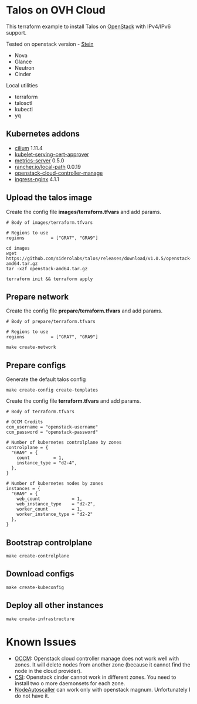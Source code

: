 # Talos on OVH Cloud

This terraform example to install Talos on [OpenStack](https://www.ovhcloud.com/en-ie/) with IPv4/IPv6 support.

Tested on openstack version - [Stein](https://docs.openstack.org/stein/index.html)
* Nova
* Glance
* Neutron
* Cinder

Local utilities

* terraform
* talosctl
* kubectl
* yq

## Kubernetes addons

* [cilium](https://github.com/cilium/cilium) 1.11.4
* [kubelet-serving-cert-approver](https://github.com/alex1989hu/kubelet-serving-cert-approver)
* [metrics-server](https://github.com/kubernetes-sigs/metrics-server) 0.5.0
* [rancher.io/local-path](https://github.com/rancher/local-path-provisioner) 0.0.19
* [openstack-cloud-controller-manage](https://github.com/sergelogvinov/cloud-provider-openstack)
* [ingress-nginx](https://kubernetes.github.io/ingress-nginx/) 4.1.1

## Upload the talos image

Create the config file **images/terraform.tfvars** and add params.

```hcl
# Body of images/terraform.tfvars

# Regions to use
regions          = ["GRA7", "GRA9"]
```

```shell
cd images
wget https://github.com/siderolabs/talos/releases/download/v1.0.5/openstack-amd64.tar.gz
tar -xzf openstack-amd64.tar.gz

terraform init && terraform apply
```

## Prepare network

Create the config file **prepare/terraform.tfvars** and add params.

```hcl
# Body of prepare/terraform.tfvars

# Regions to use
regions          = ["GRA7", "GRA9"]
```

```shell
make create-network
```

## Prepare configs

Generate the default talos config

```shell
make create-config create-templates
```

Create the config file **terraform.tfvars** and add params.

```hcl
# Body of terraform.tfvars

# OCCM Credits
ccm_username = "openstack-username"
ccm_password = "openstack-password"

# Number of kubernetes controlplane by zones
controlplane = {
  "GRA9" = {
    count         = 1,
    instance_type = "d2-4",
  },
}

# Number of kubernetes nodes by zones
instances = {
  "GRA9" = {
    web_count            = 1,
    web_instance_type    = "d2-2",
    worker_count         = 1,
    worker_instance_type = "d2-2"
  },
}

```

## Bootstrap controlplane

```shell
make create-controlplane
```

## Download configs

```shell
make create-kubeconfig
```

## Deploy all other instances

```shell
make create-infrastructure
```

# Known Issues

* [OCCM](https://github.com/kubernetes/cloud-provider-openstack/blob/master/docs/openstack-cloud-controller-manager/using-openstack-cloud-controller-manager.md): Openstack cloud controller manage does not work well with zones.
  It will delete nodes from another zone (because it cannot find the node in the cloud provider).
* [CSI](https://github.com/kubernetes/cloud-provider-openstack/blob/master/docs/cinder-csi-plugin/using-cinder-csi-plugin.md): Openstack cinder cannot work in different zones.
  You need to install two o more daemonsets for each zone.
* [NodeAutoscaller](https://github.com/kubernetes/autoscaler/tree/master/cluster-autoscaler/cloudprovider/magnum) can work only with openstack magnum.
  Unfortunately I do not have it.
